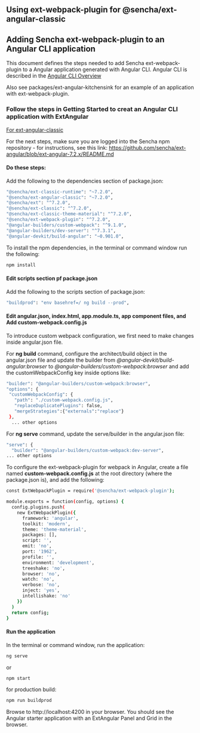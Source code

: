## Using ext-webpack-plugin for @sencha/ext-angular-classic

## Adding Sencha ext-webpack-plugin to an Angular CLI application

This document defines the steps needed to add Sencha ext-webpack-plugin to a Angular application generated with Angular CLI.
Angular CLI is described in the [Angular CLI Overview](https://cli.angular.io/)

Also see packages/ext-angular-kitchensink for an example of an application with ext-webpack-plugin.

### Follow the steps in Getting Started to creat an Angular CLI application with ExtAngular

[For ext-angular-classic](https://github.com/sencha/ext-angular/blob/ext-angular-7.2.0/packages/ext-angular-classic/GETTING_STARTED.md)

For the next steps, make sure you are logged into the Sencha npm repository - for instructions, see this link: https://github.com/sencha/ext-angular/blob/ext-angular-7.2.x/README.md

#### Do these steps:

Add the following to the dependencies section of package.json:

```sh
"@sencha/ext-classic-runtime": "~7.2.0",
"@sencha/ext-angular-classic": "~7.2.0",
"@sencha/ext": "^7.2.0",
"@sencha/ext-classic": "^7.2.0",
"@sencha/ext-classic-theme-material": "^7.2.0",
"@sencha/ext-webpack-plugin": "^7.2.0",
"@angular-builders/custom-webpack": "^9.1.0",
"@angular-builders/dev-server": "^7.3.1",
"@angular-devkit/build-angular": "~0.901.0",
```

To install the npm dependencies, in the terminal or command window run the following:

```sh
npm install
```
#### Edit scripts section pf package.json

Add the following to the scripts section of package.json:

```sh
"buildprod": "env basehref=/ ng build --prod",
```

#### Edit angular.json, index.html, app.module.ts, app component files, and Add custom-webpack.config.js

To introduce custom webpack configuration, we first need to make changes inside angular.json file.

For **ng build** command, configure the architect/build object in the angular.json file and update the builder from *@angular-devkit/build-angular:browser* to *@angular-builders/custom-webpack:browser* and add the customWebpackConfig key inside options like:

 ```sh
"builder": "@angular-builders/custom-webpack:browser",
"options": {
  "customWebpackConfig": {
    "path": "./custom-webpack.config.js",
    "replaceDuplicatePlugins": false,
    "mergeStrategies":{"externals":"replace"}
  },
   ... other options
```

For **ng serve** command, update the serve/builder in the angular.json file:

 ```sh
 "serve": {
   "builder": "@angular-builders/custom-webpack:dev-server",
... other options
```

To configure the ext-webpack-plugin for webpack in Angular, create a file named **custom-webpack.config.js** at the root directory (where the package.json is), and add the following:
```sh
const ExtWebpackPlugin = require('@sencha/ext-webpack-plugin');

module.exports = function(config, options) {
  config.plugins.push(
    new ExtWebpackPlugin({
      framework: 'angular',
      toolkit: 'modern',
      theme: 'theme-material',
      packages: [],
      script: '',
      emit: 'no',
      port: '1962',
      profile: '',
      environment: 'development',
      treeshake: 'no',
      browser: 'no',
      watch: 'no',
      verbose: 'no',
      inject: 'yes',
      intellishake: 'no'
    })
  )
  return config;
}
```

#### Run the application

In the terminal or command window, run the application:

```sh
ng serve
```

or

```sh
npm start
```

for production build:

```sh
npm run buildprod
```

Browse to http://localhost:4200 in your browser.  You should see the Angular starter application with an ExtAngular Panel and Grid in the browser.
